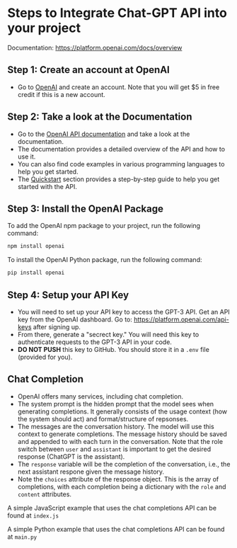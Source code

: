 # Steps to Integrate Chat-GPT API into your project

Documentation: https://platform.openai.com/docs/overview




## Step 1: Create an account at OpenAI

- Go to [OpenAI](https://openai.com) and create an account. Note that you will get $5 in free credit if this is a new account.

## Step 2: Take a look at the Documentation

- Go to the [OpenAI API documentation](https://platform.openai.com/docs/overview) and take a look at the documentation.
- The documentation provides a detailed overview of the API and how to use it.
- You can also find code examples in various programming languages to help you get started.
- The [Quickstart](https://platform.openai.com/docs/quickstart) section provides a step-by-step guide to help you get started with the API.

## Step 3: Install the OpenAI Package
To add the OpenAI npm package to your project, run the following command:
```bash
npm install openai
```

To install the OpenAI Python package, run the following command:
```bash
pip install openai
```

## Step 4: Setup your API Key
- You will need to set up your API key to access the GPT-3 API. Get an API key from the OpenAI dashboard. Go to: https://platform.openai.com/api-keys after signing up.
- From there, generate a "secrect key." You will need this key to authenticate requests to the GPT-3 API in your code.
- **DO NOT PUSH** this key to GitHub. You should store it in a `.env` file (provided for you).

## Chat Completion
- OpenAI offers many services, including chat completion.
- The system prompt is the hidden prompt that the model sees when generating completions. It generally consists of the usage context (how the system should act) and format/structure of repsonses.
- The messages are the conversation history. The model will use this context to generate completions. The message history should be saved and appended to with each turn in the conversation. Note that the role switch between `user` and `assistant` is important to get the desired response (ChatGPT is the assistant).
- The `response` variable will be the completion of the conversation, i.e., the next assistant respone given the message history.
- Note the `choices` attribute of the response object. This is the array of completions, with each completion being a dictionary with the `role` and `content` attributes.

A simple JavaScript example that uses the chat completions API can be found at `index.js`

A simple Python example that uses the chat completions API can be found at `main.py`